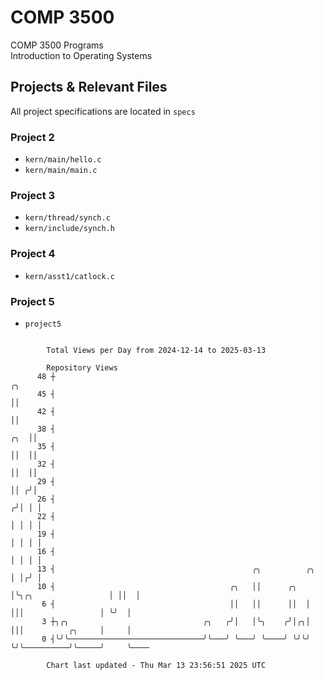 # COMP 3500
COMP 3500 Programs  
Introduction to Operating Systems  
## Projects & Relevant Files
All project specifications are located in `specs`
### Project 2
- `kern/main/hello.c`
- `kern/main/main.c`
### Project 3
- `kern/thread/synch.c`
- `kern/include/synch.h`
### Project 4
- `kern/asst1/catlock.c`
### Project 5
- `project5`

```

        Total Views per Day from 2024-12-14 to 2025-03-13

        Repository Views
      48 ┼                                                                                   ╭╮
      45 ┤                                                                                   ││
      42 ┤                                                                                   ││
      38 ┤                                                                               ╭╮  ││
      35 ┤                                                                               ││  ││
      32 ┤                                                                               ││  ││
      29 ┤                                                                               ││ ╭╯│
      26 ┤                                                                              ╭╯│ │ │
      22 ┤                                                                              │ │ │ │
      19 ┤                                                                              │ │ │ │
      16 ┤                                                                              │ │ │ │
      13 ┤                                            ╭╮          ╭╮                    │ │╭╯ │
      10 ┤                                       ╭╮   ││      ╭╮  │╰╮╭╮                 │ ││  │
       6 ┤                                       ││   ││      ││  │ │││                 │ ╰╯  │
       3 ┼╮╭╮                              ╭╮   ╭╯│   │╰╮    ╭╯│╭╮│ │││          ╭╮     │     │
       0 ┤╰╯╰──────────────────────────────╯╰───╯ ╰───╯ ╰────╯ ╰╯╰╯ ╰╯╰──────────╯╰─────╯     ╰────

        Chart last updated - Thu Mar 13 23:56:51 2025 UTC
        
```
